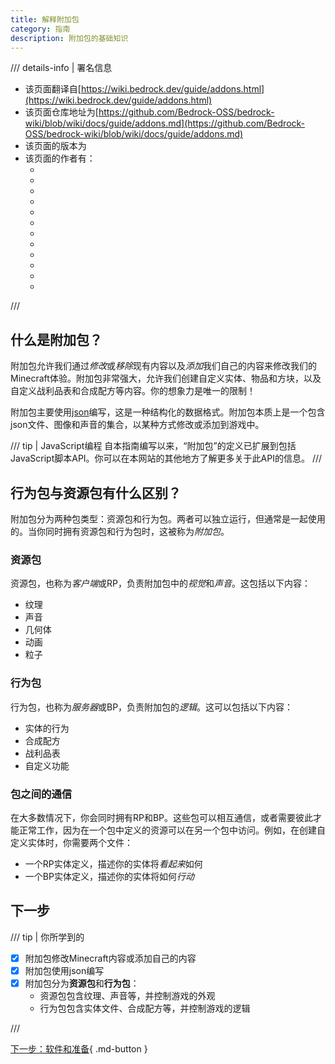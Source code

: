 ```yaml
---
title: 解释附加包
category: 指南
description: 附加包的基础知识
---
```


/// details-info | 署名信息
- 该页面翻译自[https://wiki.bedrock.dev/guide/addons.html](https://wiki.bedrock.dev/guide/addons.html)
- 该页面仓库地址为[https://github.com/Bedrock-OSS/bedrock-wiki/blob/wiki/docs/guide/addons.md](https://github.com/Bedrock-OSS/bedrock-wiki/blob/wiki/docs/guide/addons.md)
- 该页面的版本为<!-- md:samp Bedrock-OSS/bedrock-wiki@9ad60cd0a2743e3ed5a7aa2af010e4e5987e218b -->
- 该页面的作者有：
    - <!-- md:samp @SirLich -->
    - <!-- md:samp @Dreamedc2015 -->
    - <!-- md:samp @sermah -->
    - <!-- md:samp @cda94581 -->
    - <!-- md:samp @RedSmarty -->
    - <!-- md:samp @TheItsNameless -->
    - <!-- md:samp @MedicalJewel105 -->
    - <!-- md:samp @ChibiMango -->
    - <!-- md:samp @profeplaysminecraft -->
    - <!-- md:samp @retr0cube -->
    - <!-- md:samp @SmokeyStack -->
    - <!-- md:samp @QuazChick -->
///

## 什么是附加包？

附加包允许我们通过*修改*或*移除*现有内容以及*添加*我们自己的内容来修改我们的Minecraft体验。附加包非常强大，允许我们创建自定义实体、物品和方块，以及自定义战利品表和合成配方等内容。你的想象力是唯一的限制！

附加包主要使用[json](../guide/understanding-json.md)编写，这是一种结构化的数据格式。附加包本质上是一个包含json文件、图像和声音的集合，以某种方式修改或添加到游戏中。

/// tip | JavaScript编程
自本指南编写以来，“附加包”的定义已扩展到包括JavaScript脚本API。你可以在本网站的其他地方了解更多关于此API的信息。
///

## 行为包与资源包有什么区别？

附加包分为两种包类型：资源包和行为包。两者可以独立运行，但通常是一起使用的。当你同时拥有资源包和行为包时，这被称为*附加包*。

### 资源包

资源包，也称为*客户端*或RP，负责附加包中的*视觉*和*声音*。这包括以下内容：

- 纹理
- 声音
- 几何体
- 动画
- 粒子

### 行为包

行为包，也称为*服务器*或BP，负责附加包的*逻辑*。这可以包括以下内容：

- 实体的行为
- 合成配方
- 战利品表
- 自定义功能

### 包之间的通信

在大多数情况下，你会同时拥有RP和BP。这些包可以相互通信，或者需要彼此才能正常工作，因为在一个包中定义的资源可以在另一个包中访问。例如，在创建自定义实体时，你需要两个文件：

- 一个RP实体定义，描述你的实体将*看起来*如何
- 一个BP实体定义，描述你的实体将如何*行动*

## 下一步

/// tip | 你所学到的

- [x] 附加包修改Minecraft内容或添加自己的内容
- [x] 附加包使用json编写
- [x] 附加包分为**资源包**和**行为包**：
    - 资源包包含纹理、声音等，并控制游戏的外观
    - 行为包包含实体文件、合成配方等，并控制游戏的逻辑

///

[下一步：软件和准备](./software-preparation.md){ .md-button }